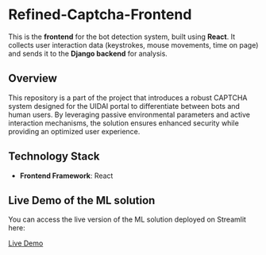# Refined-Captcha-Frontend
This is the **frontend** for the bot detection system, built using **React**. It collects user interaction data (keystrokes, mouse movements, time on page) and sends it to the **Django backend** for analysis.

## Overview
This repository is a part of the project that introduces a robust CAPTCHA system designed for the UIDAI portal to differentiate between bots and human users. By leveraging passive environmental parameters and active interaction mechanisms, the solution ensures enhanced security while providing an optimized user experience.

## Technology Stack
- **Frontend Framework**: React


## Live Demo of the ML solution

You can access the live version of the ML solution deployed on Streamlit here:

[Live Demo](https://passive-captcha-ml-solution.streamlit.app/)